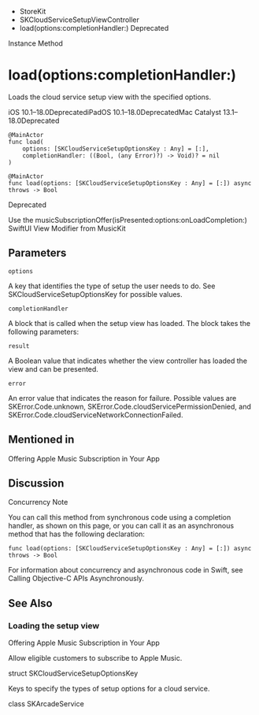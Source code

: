 

- StoreKit
- SKCloudServiceSetupViewController
-  load(options:completionHandler:) Deprecated

Instance Method

# load(options:completionHandler:)

Loads the cloud service setup view with the specified options.

iOS 10.1–18.0DeprecatediPadOS 10.1–18.0DeprecatedMac Catalyst 13.1–18.0Deprecated

``` source
@MainActor
func load(
    options: [SKCloudServiceSetupOptionsKey : Any] = [:],
    completionHandler: ((Bool, (any Error)?) -> Void)? = nil
)
```

``` source
@MainActor
func load(options: [SKCloudServiceSetupOptionsKey : Any] = [:]) async throws -> Bool
```

Deprecated

Use the musicSubscriptionOffer(isPresented:options:onLoadCompletion:) SwiftUI View Modifier from MusicKit

## Parameters 

`options`  

A key that identifies the type of setup the user needs to do. See SKCloudServiceSetupOptionsKey for possible values.

`completionHandler`  

A block that is called when the setup view has loaded. The block takes the following parameters:

`result`

A Boolean value that indicates whether the view controller has loaded the view and can be presented.

`error`

An error value that indicates the reason for failure. Possible values are SKError.Code.unknown, SKError.Code.cloudServicePermissionDenied, and SKError.Code.cloudServiceNetworkConnectionFailed.

## Mentioned in 

Offering Apple Music Subscription in Your App

## Discussion

Concurrency Note

You can call this method from synchronous code using a completion handler, as shown on this page, or you can call it as an asynchronous method that has the following declaration:

```
func load(options: [SKCloudServiceSetupOptionsKey : Any] = [:]) async throws -> Bool
```

For information about concurrency and asynchronous code in Swift, see Calling Objective-C APIs Asynchronously.

## See Also

### Loading the setup view

Offering Apple Music Subscription in Your App

Allow eligible customers to subscribe to Apple Music.

struct SKCloudServiceSetupOptionsKey

Keys to specify the types of setup options for a cloud service.

class SKArcadeService

